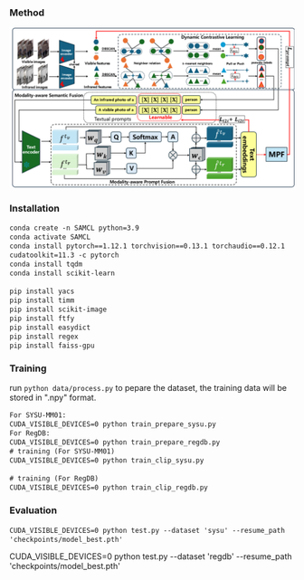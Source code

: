 

### Method

![framework](fig/SAMCL.png)

### Installation

```
conda create -n SAMCL python=3.9
conda activate SAMCL
conda install pytorch==1.12.1 torchvision==0.13.1 torchaudio==0.12.1 cudatoolkit=11.3 -c pytorch
conda install tqdm
conda install scikit-learn

pip install yacs
pip install timm
pip install scikit-image
pip install ftfy
pip install easydict
pip install regex
pip install faiss-gpu
```

 
  

### Training


run `python data/process.py` to pepare the dataset, the training data will be stored in ".npy" format.
```
For SYSU-MM01:
CUDA_VISIBLE_DEVICES=0 python train_prepare_sysu.py
For RegDB:
CUDA_VISIBLE_DEVICES=0 python train_prepare_regdb.py
# training (For SYSU-MM01)
CUDA_VISIBLE_DEVICES=0 python train_clip_sysu.py 

# training (For RegDB)
CUDA_VISIBLE_DEVICES=0 python train_clip_regdb.py 
```

### Evaluation

```
CUDA_VISIBLE_DEVICES=0 python test.py --dataset 'sysu' --resume_path 'checkpoints/model_best.pth'
```
CUDA_VISIBLE_DEVICES=0 python test.py --dataset 'regdb' --resume_path 'checkpoints/model_best.pth'
```